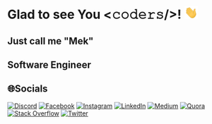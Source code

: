<h1> Glad to see You <𝚌𝚘𝚍𝚎𝚛𝚜/>! <img src="https://raw.githubusercontent.com/ABSphreak/ABSphreak/master/gifs/Hi.gif" width="30px"></h1>
<h2>Just call me "Mek"</h2>
<h2>Software Engineer</h2>

## 🌐Socials
[![Discord](https://img.shields.io/badge/Discord-%237289DA.svg?logo=discord&logoColor=white)](htttps://discord.gg/610988141892861976) [![Facebook](https://img.shields.io/badge/Facebook-%231877F2.svg?logo=Facebook&logoColor=white)](https://facebook.com/mclanaaghni) [![Instagram](https://img.shields.io/badge/Instagram-%23E4405F.svg?logo=Instagram&logoColor=white)](https://instagram.com/maulanaaghnii) [![LinkedIn](https://img.shields.io/badge/LinkedIn-%230077B5.svg?logo=linkedin&logoColor=white)](https://linkedin.com/in/maulanaaghnii) [![Medium](https://img.shields.io/badge/Medium-12100E?logo=medium&logoColor=white)](https://medium.com/@maulanaaghnii) [![Quora](https://img.shields.io/badge/Quora-%23B92B27.svg?logo=Quora&logoColor=white)](https://quora.com/profile/TB-Maulana-Aghni) [![Stack Overflow](https://img.shields.io/badge/-Stackoverflow-FE7A16?logo=stack-overflow&logoColor=white)](https://stackoverflow.com/users/13270272) [![Twitter](https://img.shields.io/badge/Twitter-%231DA1F2.svg?logo=Twitter&logoColor=white)](https://twitter.com/maulanaaghnii) <!-- [![YouTube](https://img.shields.io/badge/YouTube-%23FF0000.svg?logo=YouTube&logoColor=white)](https://youtube.com/c/Maulana Aghni)  -->



